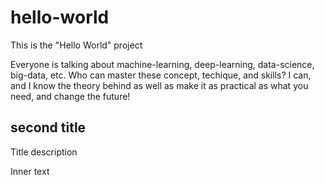 # hello-world
This is the "Hello World" project

Everyone is talking about machine-learning, deep-learning, data-science, big-data, etc.  Who can master these concept, techique, and skills?  I can, and I know the theory behind as well as make it as practical as what you need, and change the future!

## second title
Title description

Inner text